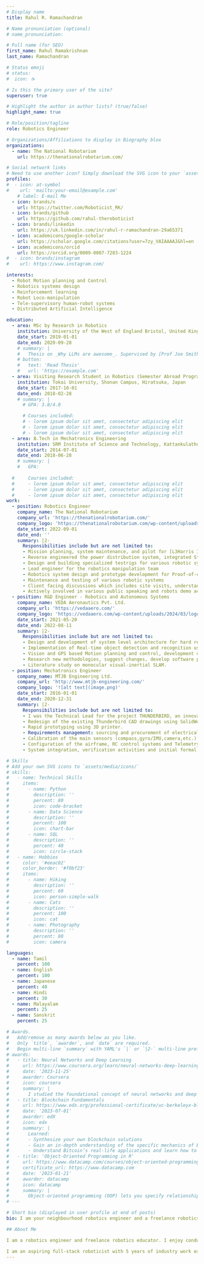 ```yaml
---
# Display name
title: Rahul R. Ramachandran

# Name pronunciation (optional)
# name_pronunciation: 

# Full name (for SEO)
first_name: Rahul Ramakrishnan
last_name: Ramachandran

# Status emoji
# status:
#  icon: ☕️

# Is this the primary user of the site?
superuser: true

# Highlight the author in author lists? (true/false)
highlight_name: true

# Role/position/tagline
role: Robotics Engineer

# Organizations/Affiliations to display in Biography blox
organizations:
  - name: The National Robotarium
    url: https://thenationalrobotarium.com/

# Social network links
# Need to use another icon? Simply download the SVG icon to your `assets/media/icons/` folder.
profiles:
#  - icon: at-symbol
#    url: 'mailto:your-email@example.com'
    # label: E-mail Me
  - icon: brands/x
    url: https://twitter.com/Roboticist_RK/
  - icon: brands/github
    url: https://github.com/rahul-theroboticist
  - icon: brands/linkedin
    url: https://uk.linkedin.com/in/rahul-r-ramachandran-29a65371
  - icon: academicons/google-scholar
    url: https://scholar.google.com/citations?user=7zy_VAIAAAAJ&hl=en
  - icon: academicons/orcid
    url: https://orcid.org/0009-0007-7283-1224
#  - icon: brands/instagram
#    url: https://www.instagram.com/

interests:
  - Robot Motion planning and Control
  - Robotics systems design
  - Reinforcement learning 
  - Robot Loco-manipulation
  - Tele-supervisory human-robot systems
  - Distributed Artificial Intelligence

education:
  - area: MSc by Research in Robotics
    institution: University of the West of England Bristol, United Kingdom
    date_start: 2019-01-01
    date_end: 2020-09-28
    # summary: |
    #   Thesis on _Why LLMs are awesome_. Supervised by [Prof Joe Smith](https://example.com). Presented papers at 5 IEEE conferences with the contributions being published in 2 Springer journals.
    # button:
    #   text: 'Read Thesis'
    #   url: 'https://example.com'
  - area: Visiting Research Student in Robotics (Semester Abroad Program)
    institution: Tokai University, Shonan Campus, Hiratsuka, Japan
    date_start: 2017-10-01
    date_end: 2018-02-28
    # summary: |
      # GPA: 3.8/4.0

      # Courses included:
      # - lorem ipsum dolor sit amet, consectetur adipiscing elit
      # - lorem ipsum dolor sit amet, consectetur adipiscing elit
      # - lorem ipsum dolor sit amet, consectetur adipiscing elit
  - area: B.Tech in Mechatronics Engineering
    institution: SRM Institute of Science and Technology, Kattankulathur, Chennai, India
    date_start: 2014-07-01
    date_end: 2018-06-28
    # summary: |
    #   GPA: 
      
  #     Courses included:
  #     - lorem ipsum dolor sit amet, consectetur adipiscing elit
  #     - lorem ipsum dolor sit amet, consectetur adipiscing elit
  #     - lorem ipsum dolor sit amet, consectetur adipiscing elit
work:
  - position: Robotics Engineer
    company_name: The National Robotarium
    company_url: 'https://thenationalrobotarium.com/'
    company_logo: 'https://thenationalrobotarium.com/wp-content/uploads/The-National-Robotarium.png'
    date_start: 2022-09-01
    date_end: ''
    summary: |2-
      Responsibilities include but are not limited to:
      - Mission planning, system maintenance, and pilot for [L3Harris IVER3 AUV](https://www.l3harris.com/all-capabilities/iver3-standard-system-auv)
      - Reverse engineered the power distribution system, integrated Starlink satellite communication system and an off-the-shelf Marine DC generator with [C-Enduro USV](https://www.unmannedsystemstechnology.com/wp-content/uploads/2013/11/C-Enduro-Long-Endurance-Unmanned-Surface-Vehicle.pdf) and also experienced mission planner using ASView remote control system & manual pilot for the USV
      - Design and building specialized testrigs for various robotic systems testing
      - Lead engineer for the robotics manipulation team 
      - Robotics system design and prototype development for Proof-of-concept
      - Maintenance and testing of various robotic systems
      - Client facing discussions which includes site visits, understanding client's problems and expectations by running brainstorming sessions and workshops, technical presentations and proposal writing
      - Actively involved in various public speaking and robots demo activities in collaboration with the outreach team
  - position: R&D Engineer - Robotics and Autonomous Systems
    company_name: VEDA Aeronautics Pvt. Ltd.
    company_url: 'https://vedaaero.com/'
    company_logo: 'https://vedaaero.com/wp-content/uploads/2024/03/logo-3.svg'
    date_start: 2021-05-20
    date_end: 2022-08-11
    summary: |2-
      Responsibilities include but are not limited to:
      - Design and development of system level architecture for hard real-time integrated embedded systems.
      - Implementation of Real-time object detection and recognition using deep neural networks. 
      - Vision and GPS based Motion planning and control, development of simulation environment for the same and testing in various scenarios.
      - Research new methodologies, suggest changes, develop software packages and execution of prototype development and testing.
      - Literature study on monocular visual-inertial SLAM.
  - position: Mechatronics Engineer
    company_name: MTJB Engineering Ltd.
    company_url: 'http://www.mtjb-engineering.com/'
    company_logo: '![alt text](image.png)'
    date_start: 2016-01-01
    date_end: 2020-12-31
    summary: |2-
      Responsibilities include but are not limited to:
      - I was the Technical Lead for the project THUNDERBIRD, an innovative patented modular unmanned aerial system for use in a multitude of environments including defence, first response and construction.
      - Redesign of the existing Thunderbird CAD drawings using SolidWorks 3D CAD software. Delivered a more modular system design. 
      - Rapid prototyping using 3D printer.
      - Requirements management: sourcing and procurement of electrical/electronic components.
      - Calibration of the main sensors (compass,gyro/IMU,camera,etc.) and safety features setup.
      - Configuration of the airframe, RC control systems and Telemetry system.
      - System integration, verification activities and initial formal testing.

# Skills
# Add your own SVG icons to `assets/media/icons/`
# skills:
#   - name: Technical Skills
#     items:
#       - name: Python
#         description: ''
#         percent: 80
#         icon: code-bracket
#       - name: Data Science
#         description: ''
#         percent: 100
#         icon: chart-bar
#       - name: SQL
#         description: ''
#         percent: 40
#         icon: circle-stack
#   - name: Hobbies
#     color: '#eeac02'
#     color_border: '#f0bf23'
#     items:
#       - name: Hiking
#         description: ''
#         percent: 60
#         icon: person-simple-walk
#       - name: Cats
#         description: ''
#         percent: 100
#         icon: cat
#       - name: Photography
#         description: ''
#         percent: 80
#         icon: camera

languages:
  - name: Tamil
    percent: 100
  - name: English
    percent: 100
  - name: Japanese
    percent: 40
  - name: Hindi
    percent: 30
  - name: Malayalam
    percent: 25
  - name: Sanskrit
    percent: 25

# Awards.
#   Add/remove as many awards below as you like.
#   Only `title`, `awarder`, and `date` are required.
#   Begin multi-line `summary` with YAML's `|` or `|2-` multi-line prefix and indent 2 spaces below.
# awards:
#   - title: Neural Networks and Deep Learning
#     url: https://www.coursera.org/learn/neural-networks-deep-learning
#     date: '2023-11-25'
#     awarder: Coursera
#     icon: coursera
#     summary: |
#       I studied the foundational concept of neural networks and deep learning. By the end, I was familiar with the significant technological trends driving the rise of deep learning; build, train, and apply fully connected deep neural networks; implement efficient (vectorized) neural networks; identify key parameters in a neural network’s architecture; and apply deep learning to your own applications.
#   - title: Blockchain Fundamentals
#     url: https://www.edx.org/professional-certificate/uc-berkeleyx-blockchain-fundamentals
#     date: '2023-07-01'
#     awarder: edX
#     icon: edx
#     summary: |
#       Learned:
#       - Synthesize your own blockchain solutions
#       - Gain an in-depth understanding of the specific mechanics of Bitcoin
#       - Understand Bitcoin’s real-life applications and learn how to attack and destroy Bitcoin, Ethereum, smart contracts and Dapps, and alternatives to Bitcoin’s Proof-of-Work consensus algorithm
#   - title: 'Object-Oriented Programming in R'
#     url: https://www.datacamp.com/courses/object-oriented-programming-with-s3-and-r6-in-r
#     certificate_url: https://www.datacamp.com
#     date: '2023-01-21'
#     awarder: datacamp
#     icon: datacamp
#     summary: |
#       Object-oriented programming (OOP) lets you specify relationships between functions and the objects that they can act on, helping you manage complexity in your code. This is an intermediate level course, providing an introduction to OOP, using the S3 and R6 systems. S3 is a great day-to-day R programming tool that simplifies some of the functions that you write. R6 is especially useful for industry-specific analyses, working with web APIs, and building GUIs.
# ---

# Short bio (displayed in user profile at end of posts)
bio: I am your neighbourhood robotics engineer and a freelance robotics educator. 

## About Me

I am a robotics engineer and freelance robotics educator. I enjoy conducting user case studies and finding better solutions for existing problems in the robotics field. I'm also passionate about building end-to-end systems that integrates learning algorithms, perception, planning, and control for real-world applications. 

I am an aspiring full-stack roboticist with 5 years of industry work experience. Since my undergraduate studies, I have been exploring the world of robotics. With a B.Tech in mechatronics engineering and MSc by research (MRes) in robotics, I had worked in different areas of robotics research namely aerial robotics, marine robotics, continuum robotics and human-robot interaction. Lately I have been focusing on motion planning and control for robotics manipulation.
---
```

